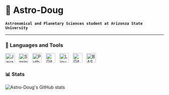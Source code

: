 # 🔭 Astro-Doug

**`Astronomical and Planetary Sciences student at Arizonza State University`**
<br />

---

### 🧰 Languages and Tools

<img align="left" alt="Java" width="30px" style="padding-right:10px;" src="https://cdn.jsdelivr.net/gh/devicons/devicon/icons/java/java-original.svg"/>
<img align="left" alt="Spring" width="30px" style="padding-right:10px;" src="https://cdn.jsdelivr.net/gh/devicons/devicon/icons/spring/spring-original.svg"/>
<img align="left" alt="Python" width="30px" style="padding-right:10px;" src="https://cdn.jsdelivr.net/gh/devicons/devicon/icons/python/python-plain.svg"/>
<img align="left" alt="Git" width="30px" style="padding-right:10px;" src="https://cdn.jsdelivr.net/gh/devicons/devicon/icons/git/git-original.svg"/>
<img align="left" alt="Linux" width="30px" style="padding-right:10px;" src="https://cdn.jsdelivr.net/gh/devicons/devicon/icons/linux/linux-original.svg"/>
<img align="left" alt="Github" width="30px" style="padding-right:10px;" src="https://cdn.jsdelivr.net/gh/devicons/devicon/icons/github/github-original.svg"/>
<img align="left" alt="BASH" width="30px" style="padding-right:10px;" src="https://cdn.jsdelivr.net/gh/devicons/devicon/icons/bash/bash-original.svg"/>
<br/>

#

### 📊 Stats

![Astro-Doug's GitHub stats](https://github-readme-stats.vercel.app/api?username=astro-doug&show_icons=true&theme=gruvbox)

#
<!--
<details>
  <summary><h3>Doug's Coding Journey</h3></summary>
  Lorem Ipsem
</details>
-->


<!---
- 👋 Hi, I’m @astro-doug
- 👀 I’m interested in Exoplanets
- 🌱 I’m currently learning: Astronomical and Planetary Sciences at Arizonza State University, as well as Python
- 💞️ I’m looking to collaborate on ...
- 📫 How to reach me ...
- 😄 Pronouns: He/Him/His
- ⚡ Fun fact: ...


astro-doug/astro-doug is a ✨ special ✨ repository because its `README.md` (this file) appears on your GitHub profile.
You can click the Preview link to take a look at your changes.
--->
